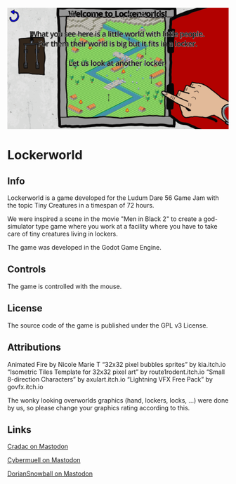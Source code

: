 ![starting animation of Lockerworld](images/starting_animation.gif)

# Lockerworld

## Info

Lockerworld is a game developed for the Ludum Dare 56 Game Jam with the topic Tiny Creatures in a timespan of 72 hours.

We were inspired a scene in the movie "Men in Black 2" to create a god-simulator type game where you work at a facility where you have to take care of tiny creatures living in lockers.

The game was developed in the Godot Game Engine.

## Controls

The game is controlled with the mouse.

## License

The source code of the game is published under the GPL v3 License.

## Attributions

Animated Fire by Nicole Marie T
“32x32 pixel bubbles sprites” by kia.itch.io
“Isometric Tiles Template for 32x32 pixel art” by route1rodent.itch.io
“Small 8-direction Characters” by axulart.itch.io
“Lightning VFX Free Pack” by govfx.itch.io

The wonky looking overworlds graphics (hand, lockers, locks, ...) were done by us, so please change your graphics rating according to this.

## Links

[Cradac on Mastodon](https://dice.camp/@cradac)

[Cybermuell on Mastodon](https://frameperfect.space/@cybermuell)

[DorianSnowball on Mastodon](https://frameperfect.space/@DorianSnowball)
